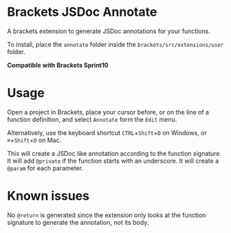 Brackets JSDoc Annotate
=================

A brackets extension to generate JSDoc annotations for your functions.

To install, place the ```annotate``` folder inside the ```brackets/src/extensions/user``` folder.

**Compatible with Brackets Sprint10**

Usage
=====
Open a project in Brackets, place your cursor before, or on the line of a function definition, and select ```Annotate``` form the ```Edit``` menu.

Alternatively, use the keyboard shortcut `CTRL`+`Shift`+`D` on Windows, or `⌘`+`Shift`+`D` on Mac.

This will create a JSDoc like annotation according to the function signature.  It will add ```@private``` if the function starts with an underscore. It will create a ```@param``` for each parameter.


Known issues
=====

No ```@return``` is generated since the extension only looks at the function signature to generate the annotation, not its body.
